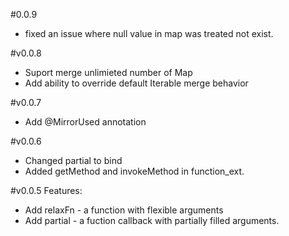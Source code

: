 #0.0.9
* fixed an issue where null value in map was treated not exist.

#v0.0.8
* Suport merge unlimieted number of Map
* Add ability to override default Iterable merge behavior

#v0.0.7
* Add @MirrorUsed annotation

#v0.0.6
* Changed partial to bind
* Added getMethod and invokeMethod in function_ext.

#v0.0.5
Features:
* Add relaxFn - a function with flexible arguments
* Add partial - a fuction callback with partially filled arguments.